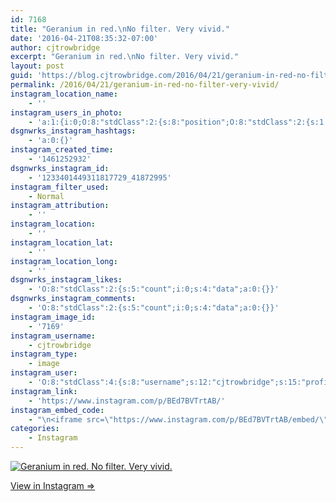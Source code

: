```yaml
---
id: 7168
title: "Geranium in red.\nNo filter. Very vivid."
date: '2016-04-21T08:35:32-07:00'
author: cjtrowbridge
excerpt: "Geranium in red.\nNo filter. Very vivid."
layout: post
guid: 'https://blog.cjtrowbridge.com/2016/04/21/geranium-in-red-no-filter-very-vivid/'
permalink: /2016/04/21/geranium-in-red-no-filter-very-vivid/
instagram_location_name:
    - ''
instagram_users_in_photo:
    - 'a:1:{i:0;O:8:"stdClass":2:{s:8:"position";O:8:"stdClass":2:{s:1:"y";d:0.39027777;s:1:"x";d:0.48472223;}s:4:"user";O:8:"stdClass":4:{s:8:"username";s:13:"tigersforsale";s:15:"profile_picture";s:96:"https://scontent.cdninstagram.com/t51.2885-19/s150x150/12747716_622953131185537_1270441931_a.jpg";s:2:"id";s:10:"2972696755";s:9:"full_name";s:0:"";}}}'
dsgnwrks_instagram_hashtags:
    - 'a:0:{}'
instagram_created_time:
    - '1461252932'
dsgnwrks_instagram_id:
    - '1233401449311817729_41872995'
instagram_filter_used:
    - Normal
instagram_attribution:
    - ''
instagram_location:
    - ''
instagram_location_lat:
    - ''
instagram_location_long:
    - ''
dsgnwrks_instagram_likes:
    - 'O:8:"stdClass":2:{s:5:"count";i:0;s:4:"data";a:0:{}}'
dsgnwrks_instagram_comments:
    - 'O:8:"stdClass":2:{s:5:"count";i:0;s:4:"data";a:0:{}}'
instagram_image_id:
    - '7169'
instagram_username:
    - cjtrowbridge
instagram_type:
    - image
instagram_user:
    - 'O:8:"stdClass":4:{s:8:"username";s:12:"cjtrowbridge";s:15:"profile_picture";s:96:"https://scontent.cdninstagram.com/t51.2885-19/s150x150/12081186_1759494767611229_280555941_a.jpg";s:2:"id";s:8:"41872995";s:9:"full_name";s:13:"CJ Trowbridge";}'
instagram_link:
    - 'https://www.instagram.com/p/BEd7BVTrtAB/'
instagram_embed_code:
    - "\n<iframe src=\"https://www.instagram.com/p/BEd7BVTrtAB/embed/\" width=\"612\" height=\"710\" frameborder=\"0\" scrolling=\"no\" allowtransparency=\"true\" class=\"insta-image-embed\"></iframe>\n"
categories:
    - Instagram
---
```


[![Geranium in red.
No filter. Very vivid.](https://blog.cjtrowbridge.com/wp-content/uploads/2016/04/1461252932-1-1.jpg)](https://www.instagram.com/p/BEd7BVTrtAB/)

[View in Instagram ⇒](https://www.instagram.com/p/BEd7BVTrtAB/)
